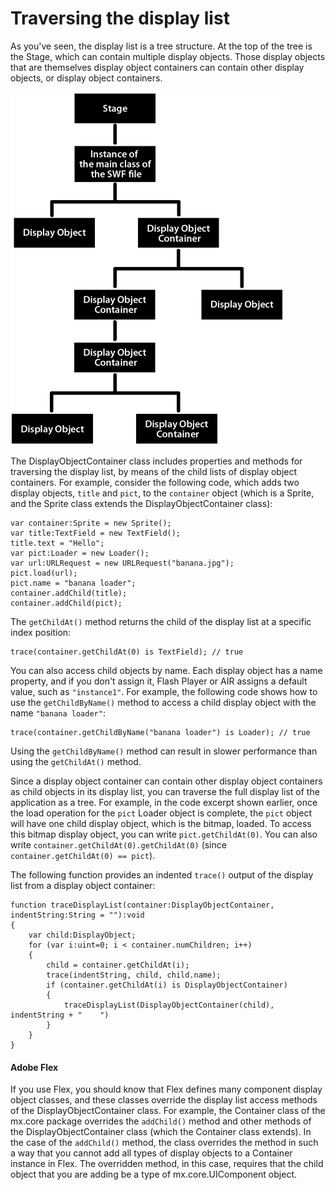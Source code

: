 # Traversing the display list

As you've seen, the display list is a tree structure. At the top of the tree is
the Stage, which can contain multiple display objects. Those display objects
that are themselves display object containers can contain other display objects,
or display object containers.

![](../../img/dp_Display_List_Organization.png)

The DisplayObjectContainer class includes properties and methods for traversing
the display list, by means of the child lists of display object containers. For
example, consider the following code, which adds two display objects, `title`
and `pict`, to the `container` object (which is a Sprite, and the Sprite class
extends the DisplayObjectContainer class):

    var container:Sprite = new Sprite();
    var title:TextField = new TextField();
    title.text = "Hello";
    var pict:Loader = new Loader();
    var url:URLRequest = new URLRequest("banana.jpg");
    pict.load(url);
    pict.name = "banana loader";
    container.addChild(title);
    container.addChild(pict);

The `getChildAt()` method returns the child of the display list at a specific
index position:

    trace(container.getChildAt(0) is TextField); // true

You can also access child objects by name. Each display object has a name
property, and if you don't assign it, Flash Player or AIR assigns a default
value, such as `"instance1"`. For example, the following code shows how to use
the `getChildByName()` method to access a child display object with the name
`"banana loader"`:

    trace(container.getChildByName("banana loader") is Loader); // true

Using the `getChildByName()` method can result in slower performance than using
the `getChildAt()` method.

Since a display object container can contain other display object containers as
child objects in its display list, you can traverse the full display list of the
application as a tree. For example, in the code excerpt shown earlier, once the
load operation for the `pict` Loader object is complete, the `pict` object will
have one child display object, which is the bitmap, loaded. To access this
bitmap display object, you can write `pict.getChildAt(0)`. You can also write
`container.getChildAt(0).getChildAt(0)` (since
`container.getChildAt(0) == pict`).

The following function provides an indented `trace()` output of the display list
from a display object container:

    function traceDisplayList(container:DisplayObjectContainer,                                                indentString:String = ""):void
    {
        var child:DisplayObject;
        for (var i:uint=0; i < container.numChildren; i++)
        {
            child = container.getChildAt(i);
            trace(indentString, child, child.name);
            if (container.getChildAt(i) is DisplayObjectContainer)
            {
                traceDisplayList(DisplayObjectContainer(child), indentString + "    ")
            }
        }
    }

#### Adobe Flex

If you use Flex, you should know that Flex defines many component display object
classes, and these classes override the display list access methods of the
DisplayObjectContainer class. For example, the Container class of the mx.core
package overrides the `addChild()` method and other methods of the
DisplayObjectContainer class (which the Container class extends). In the case of
the `addChild()` method, the class overrides the method in such a way that you
cannot add all types of display objects to a Container instance in Flex. The
overridden method, in this case, requires that the child object that you are
adding be a type of mx.core.UIComponent object.
